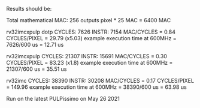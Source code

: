 Results should be:

Total mathematical MAC: 256 outputs pixel * 25 MAC = 6400 MAC


rv32imcxpulp dotp
CYCLES: 7626
INSTR: 7154
MAC/CYCLES = 0.84
CYCLES/PIXEL = 29.79 (x5.03)
example execution time at 600MHz = 7626/600 us = 12.71 us

rv32imcxpulp
CYCLES: 21307
INSTR: 15691
MAC/CYCLES = 0.30
CYCLES/PIXEL = 83.23 (x1.8)
example execution time at 600MHz = 21307/600 us = 35.51 us

rv32imc
CYCLES: 38390
INSTR: 30208
MAC/CYCLES = 0.17
CYCLES/PIXEL = 149.96
example execution time at 600MHz = 38390/600 us = 63.98 us

Run on the latest PULPissimo on May 26 2021